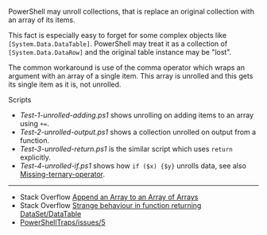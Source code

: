 
PowerShell may unroll collections, that is replace an original collection with
an array of its items.

This fact is especially easy to forget for some complex objects like
`[System.Data.DataTable]`. PowerShell may treat it as a collection of
`[System.Data.DataRow]` and the original table instance may be "lost".

The common workaround is use of the comma operator which wraps an argument with
an array of a single item. This array is unrolled and this gets its single item
as it is, not unrolled.

Scripts

- *Test-1-unrolled-adding.ps1* shows unrolling on adding items to an array using `+=`.
- *Test-2-unrolled-output.ps1* shows a collection unrolled on output from a function.
- *Test-3-unrolled-return.ps1* is the similar script which uses `return` explicitly.
- *Test-4-unrolled-if.ps1* shows how `if ($x) {$y}` unrolls data, see also [Missing-ternary-operator](../Missing-ternary-operator).

---

- Stack Overflow [Append an Array to an Array of Arrays](http://stackoverflow.com/q/6157179/323582)
- Stack Overflow [Strange behaviour in function returning DataSet/DataTable](http://stackoverflow.com/q/1918190/323582)
- [PowerShellTraps/issues/5](https://github.com/nightroman/PowerShellTraps/issues/5)
